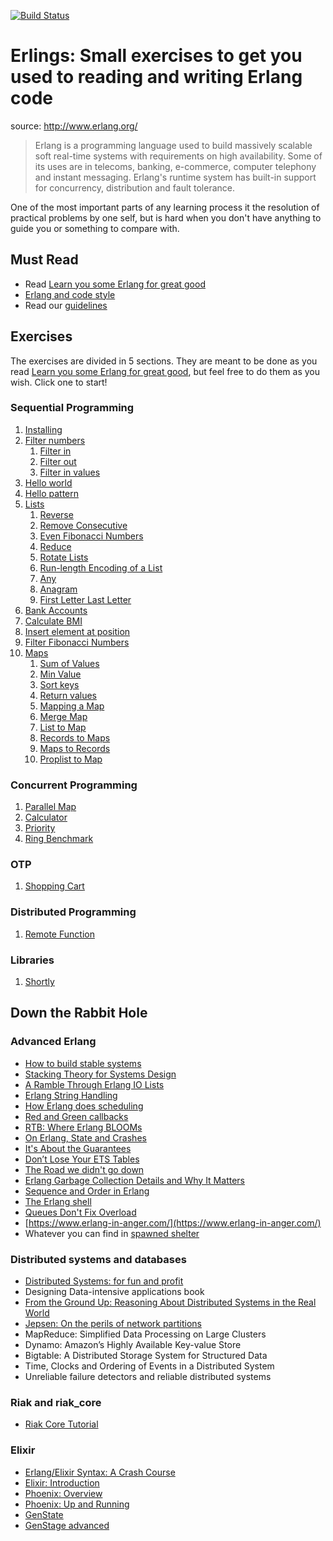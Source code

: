 [![Build Status](https://travis-ci.org/lambdaclass/erlings.svg?branch=master)](https://travis-ci.org/lambdaclass/erlings)

# Erlings: Small exercises to get you used to reading and writing Erlang code

source: http://www.erlang.org/

> Erlang is a programming language used to build massively scalable soft real-time systems with requirements on high availability. Some of its uses are in telecoms, banking, e-commerce, computer telephony and instant messaging. Erlang's runtime system has built-in support for concurrency, distribution and fault tolerance.

One of the most important parts of any learning process it the resolution of practical problems by one self, but is hard when you don't have anything to guide you or something to compare with.

## Must Read
- Read [Learn you some Erlang for great good](http://learnyousomeerlang.com/)
- [Erlang and code style](https://medium.com/@jlouis666/erlang-and-code-style-b5936dceb5e4)
- Read our [guidelines](https://github.com/lambdaclass/guidelines)

## Exercises
The exercises are divided in 5 sections. They are meant to be done as you read [Learn you some Erlang for great good](http://learnyousomeerlang.com/), but feel free to do them as you wish. Click one to start!

### Sequential Programming

1. [Installing](sequential/installing/)
1. [Filter numbers](sequential/filter_numbers/)
   1. [Filter in](sequential/filter_numbers#filter-in)
   1. [Filter out](sequential/filter_numbers#filter-out)
   1. [Filter in values](sequential/filter_numbers#filter-in-values)
1. [Hello world](sequential/hello/)
1. [Hello pattern](sequential/hello_pattern/)
1. [Lists](sequential/lists/)
   1. [Reverse](sequential/lists#reverse)
   1. [Remove Consecutive](sequential/lists#remove-consecutive)
   1. [Even Fibonacci Numbers](sequential/lists#even-fibonacci-numbers)
   1. [Reduce](sequential/lists#reduce)
   1. [Rotate Lists](sequential/lists#rotate-lists)
   1. [Run-length Encoding of a List](sequential/lists#run-length-encoding-of-a-list)
   1. [Any](sequential/lists#any)
   1. [Anagram](sequential/lists#anagram)
   1. [First Letter Last Letter](sequential/lists#first-letter-last-letter-game)
1. [Bank Accounts](sequential/bank_accounts/)
1. [Calculate BMI](sequential/calculate_bmi/)
1. [Insert element at position](sequential/insert_element_at/)
1. [Filter Fibonacci Numbers](sequential/filter_fibonacci_numbers/)
1. [Maps](sequential/maps/)
   1. [Sum of Values](sequential/maps#sum-of-values)
   1. [Min Value](sequential/maps#min-value)
   1. [Sort keys](sequential/maps/#sort-keys)
   1. [Return values](sequential/maps/#return-values)
   1. [Mapping a Map](sequential/maps#mapping-a-map)
   1. [Merge Map](sequential/maps#merge-map)
   1. [List to Map](sequential/maps#list-to-map)
   1. [Records to Maps](sequential/maps#records-to-maps)
   1. [Maps to Records](sequential/maps#maps-to-records)
   1. [Proplist to Map](sequential/maps#proplist-to-map)

### Concurrent Programming

1. [Parallel Map](concurrent/parallel_map)
1. [Calculator](concurrent/calculator)
1. [Priority](concurrent/priority)
1. [Ring Benchmark](concurrent/ring_benchmark)

### OTP

1. [Shopping Cart](otp/shopping_cart/)

### Distributed Programming

1. [Remote Function](distributed/remote_fun/)

### Libraries

1. [Shortly](libraries/shortly/)

## Down the Rabbit Hole

### Advanced Erlang
- [How to build stable systems](https://medium.com/@jlouis666/how-to-build-stable-systems-6fe9dcf32fc4)
- [Stacking Theory for Systems Design](https://medium.com@jlouis666/stacking-theory-for-systems-design-2450e6300689)
- [A Ramble Through Erlang IO Lists](http://prog21.dadgum.com/70.html)
- [Erlang String Handling](https://medium.com/@jlouis666/erlang-string-handling-7588daad8f05)
- [How Erlang does scheduling](http://jlouisramblings.blogspot.com.ar/2013/01/how-erlang-does-scheduling.html)
- [Red and Green callbacks](https://joearms.github.io/published/2013-04-02-Red-and-Green-Callbacks.html)
- [RTB: Where Erlang BLOOMs](https://ferd.ca/rtb-where-erlang-blooms.html)
- [On Erlang, State and Crashes](http://jlouisramblings.blogspot.com.ar/2010/11/on-erlang-state-and-crashes.html)
- [It's About the Guarantees](https://ferd.ca/it-s-about-the-guarantees.html)
- [Don’t Lose Your ETS Tables](http://steve.vinoski.net/blog/2011/03/23/dont-lose-your-ets-tables/)
- [The Road we didn't go down ](http://armstrongonsoftware.blogspot.com.ar/2008/05/road-we-didnt-go-down.html)
- [Erlang Garbage Collection Details and Why It Matters](https://hamidreza-s.github.io/erlang%20garbage%20collection%20memory%20layout%20soft%20realtime/2015/08/24/erlang-garbage-collection-details-and-why-it-matters.html)
- [Sequence and Order in Erlang](https://web.archive.org/web/20160419085030/http://notdennisbyrne.blogspot.com.ar/2008/04/sequence-and-order-in-erlang.html)
- [The Erlang shell](https://medium.com/@jlouis666/the-erlang-shell-ab8d8bec3972)
- [Queues Don't Fix Overload](https://ferd.ca/queues-don-t-fix-overload.html)
- [https://www.erlang-in-anger.com/](https://www.erlang-in-anger.com/)
- Whatever you can find in [spawned shelter](http://spawnedshelter.com/)

### Distributed systems and databases
- [Distributed Systems: for fun and profit](http://book.mixu.net/distsys/single-page.html)
- Designing Data-intensive applications book
- [From the Ground Up: Reasoning About Distributed Systems in the Real World](https://bravenewgeek.com/from-the-ground-up-reasoning-about-distributed-systems-in-the-real-world/)
- [Jepsen: On the perils of network partitions](https://aphyr.com/posts/281-jepsen-on-the-perils-of-network-partitions)
- MapReduce: Simplified Data Processing on Large Clusters
- Dynamo: Amazon’s Highly Available Key-value Store
- Bigtable: A Distributed Storage System for Structured Data
- Time, Clocks and Ordering of Events in a Distributed System
- Unreliable failure detectors and reliable distributed systems

### Riak and riak_core
- [Riak Core Tutorial](https://github.com/lambdaclass/riak_core_tutorial/)

### Elixir
- [Erlang/Elixir Syntax: A Crash Course](https://elixir-lang.org/crash-course.html)
- [Elixir: Introduction](https://elixir-lang.org/getting-started/introduction.html)
- [Phoenix: Overview](https://hexdocs.pm/phoenix/overview.html)
- [Phoenix: Up and Running](https://hexdocs.pm/phoenix/up_and_running.html#content)
- [GenState](https://hexdocs.pm/gen_stage/GenStage.html)
- [GenStage advanced](https://elixirschool.com/en/lessons/advanced/gen-stage/)
